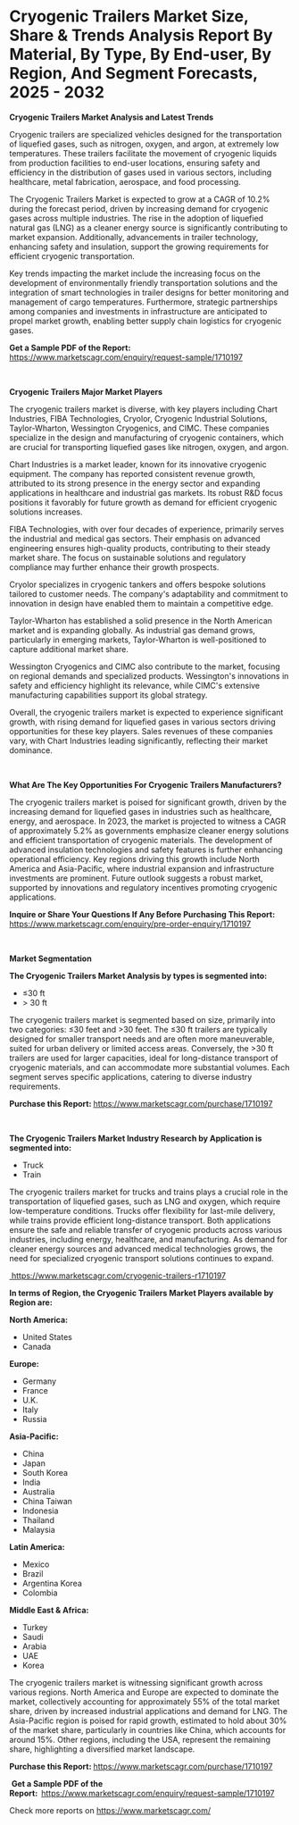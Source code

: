 <p><h1>Cryogenic Trailers Market Size, Share & Trends Analysis Report By Material, By Type, By End-user, By Region, And Segment Forecasts, 2025 - 2032</h1></p><p><strong>Cryogenic Trailers Market Analysis and Latest Trends</strong></p>
<p><p>Cryogenic trailers are specialized vehicles designed for the transportation of liquefied gases, such as nitrogen, oxygen, and argon, at extremely low temperatures. These trailers facilitate the movement of cryogenic liquids from production facilities to end-user locations, ensuring safety and efficiency in the distribution of gases used in various sectors, including healthcare, metal fabrication, aerospace, and food processing.</p><p>The Cryogenic Trailers Market is expected to grow at a CAGR of 10.2% during the forecast period, driven by increasing demand for cryogenic gases across multiple industries. The rise in the adoption of liquefied natural gas (LNG) as a cleaner energy source is significantly contributing to market expansion. Additionally, advancements in trailer technology, enhancing safety and insulation, support the growing requirements for efficient cryogenic transportation.</p><p>Key trends impacting the market include the increasing focus on the development of environmentally friendly transportation solutions and the integration of smart technologies in trailer designs for better monitoring and management of cargo temperatures. Furthermore, strategic partnerships among companies and investments in infrastructure are anticipated to propel market growth, enabling better supply chain logistics for cryogenic gases.</p></p>
<p><strong>Get a Sample PDF of the Report:&nbsp;</strong> <a href="https://www.marketscagr.com/enquiry/request-sample/1710197?utm_campaign=1879&utm_medium=2&utm_source=Github&utm_content=ia&utm_term=10012025&utm_id=cryogenic-trailers">https://www.marketscagr.com/enquiry/request-sample/1710197</a></p>
<p>&nbsp;</p>
<p><strong>Cryogenic Trailers Major Market Players</strong></p>
<p><p>The cryogenic trailers market is diverse, with key players including Chart Industries, FIBA Technologies, Cryolor, Cryogenic Industrial Solutions, Taylor-Wharton, Wessington Cryogenics, and CIMC. These companies specialize in the design and manufacturing of cryogenic containers, which are crucial for transporting liquefied gases like nitrogen, oxygen, and argon.</p><p>Chart Industries is a market leader, known for its innovative cryogenic equipment. The company has reported consistent revenue growth, attributed to its strong presence in the energy sector and expanding applications in healthcare and industrial gas markets. Its robust R&D focus positions it favorably for future growth as demand for efficient cryogenic solutions increases.</p><p>FIBA Technologies, with over four decades of experience, primarily serves the industrial and medical gas sectors. Their emphasis on advanced engineering ensures high-quality products, contributing to their steady market share. The focus on sustainable solutions and regulatory compliance may further enhance their growth prospects.</p><p>Cryolor specializes in cryogenic tankers and offers bespoke solutions tailored to customer needs. The company's adaptability and commitment to innovation in design have enabled them to maintain a competitive edge.</p><p>Taylor-Wharton has established a solid presence in the North American market and is expanding globally. As industrial gas demand grows, particularly in emerging markets, Taylor-Wharton is well-positioned to capture additional market share.</p><p>Wessington Cryogenics and CIMC also contribute to the market, focusing on regional demands and specialized products. Wessington's innovations in safety and efficiency highlight its relevance, while CIMC's extensive manufacturing capabilities support its global strategy.</p><p>Overall, the cryogenic trailers market is expected to experience significant growth, with rising demand for liquefied gases in various sectors driving opportunities for these key players. Sales revenues of these companies vary, with Chart Industries leading significantly, reflecting their market dominance.</p></p>
<p>&nbsp;</p>
<p><strong>What Are The Key Opportunities For Cryogenic Trailers Manufacturers?</strong></p>
<p><p>The cryogenic trailers market is poised for significant growth, driven by the increasing demand for liquefied gases in industries such as healthcare, energy, and aerospace. In 2023, the market is projected to witness a CAGR of approximately 5.2% as governments emphasize cleaner energy solutions and efficient transportation of cryogenic materials. The development of advanced insulation technologies and safety features is further enhancing operational efficiency. Key regions driving this growth include North America and Asia-Pacific, where industrial expansion and infrastructure investments are prominent. Future outlook suggests a robust market, supported by innovations and regulatory incentives promoting cryogenic applications.</p></p>
<p><strong>Inquire or Share Your Questions If Any Before Purchasing This Report:</strong> <a href="https://www.marketscagr.com/enquiry/pre-order-enquiry/1710197?utm_campaign=1879&utm_medium=2&utm_source=Github&utm_content=ia&utm_term=10012025&utm_id=cryogenic-trailers">https://www.marketscagr.com/enquiry/pre-order-enquiry/1710197</a></p>
<p>&nbsp;</p>
<p><strong>Market Segmentation</strong></p>
<p><strong>The Cryogenic Trailers Market Analysis by types is segmented into:</strong></p>
<p><ul><li>≤30 ft</li><li>> 30 ft</li></ul></p>
<p><p>The cryogenic trailers market is segmented based on size, primarily into two categories: ≤30 feet and >30 feet. The ≤30 ft trailers are typically designed for smaller transport needs and are often more maneuverable, suited for urban delivery or limited access areas. Conversely, the >30 ft trailers are used for larger capacities, ideal for long-distance transport of cryogenic materials, and can accommodate more substantial volumes. Each segment serves specific applications, catering to diverse industry requirements.</p></p>
<p><strong>Purchase this Report:&nbsp;</strong><a href="https://www.marketscagr.com/purchase/1710197?utm_campaign=1879&utm_medium=2&utm_source=Github&utm_content=ia&utm_term=10012025&utm_id=cryogenic-trailers">https://www.marketscagr.com/purchase/1710197</a></p>
<p>&nbsp;</p>
<p><strong>The Cryogenic Trailers Market Industry Research by Application is segmented into:</strong></p>
<p><ul><li>Truck</li><li>Train</li></ul></p>
<p><p>The cryogenic trailers market for trucks and trains plays a crucial role in the transportation of liquefied gases, such as LNG and oxygen, which require low-temperature conditions. Trucks offer flexibility for last-mile delivery, while trains provide efficient long-distance transport. Both applications ensure the safe and reliable transfer of cryogenic products across various industries, including energy, healthcare, and manufacturing. As demand for cleaner energy sources and advanced medical technologies grows, the need for specialized cryogenic transport solutions continues to expand.</p></p>
<p><a href="https://www.marketscagr.com/cryogenic-trailers-r1710197?utm_campaign=1879&utm_medium=2&utm_source=Github&utm_content=ia&utm_term=10012025&utm_id=cryogenic-trailers">&nbsp;https://www.marketscagr.com/cryogenic-trailers-r1710197</a></p>
<p><strong>In terms of Region, the Cryogenic Trailers Market Players available by Region are:</strong></p>
<p>
    <p> <strong> North America: </strong>
        <ul>
            <li>United States</li>
            <li>Canada</li>
        </ul>
        </p> 
    <p> <strong> Europe: </strong>
        <ul>
            <li>Germany</li>
            <li>France</li>
            <li>U.K.</li>
            <li>Italy</li>
            <li>Russia</li>
        </ul>
        </p> 
    <p> <strong> Asia-Pacific: </strong>
        <ul>
            <li>China</li>
            <li>Japan</li>
            <li>South Korea</li>
            <li>India</li>
            <li>Australia</li>
            <li>China Taiwan</li>
            <li>Indonesia</li>
            <li>Thailand</li>
            <li>Malaysia</li>
        </ul>
        </p> 
    <p> <strong> Latin America: </strong>
        <ul>
            <li>Mexico</li>
            <li>Brazil</li>
            <li>Argentina Korea</li>
            <li>Colombia</li>
        </ul>
        </p> 
    <p> <strong> Middle East & Africa: </strong>
        <ul>
            <li>Turkey</li>
            <li>Saudi</li>
            <li>Arabia</li>
            <li>UAE</li>
            <li>Korea</li>
        </ul>
    </p>
    </p>
<p><p>The cryogenic trailers market is witnessing significant growth across various regions. North America and Europe are expected to dominate the market, collectively accounting for approximately 55% of the total market share, driven by increased industrial applications and demand for LNG. The Asia-Pacific region is poised for rapid growth, estimated to hold about 30% of the market share, particularly in countries like China, which accounts for around 15%. Other regions, including the USA, represent the remaining share, highlighting a diversified market landscape.</p></p>
<p><strong>Purchase this Report: </strong><a href="https://www.marketscagr.com/purchase/1710197?utm_campaign=1879&utm_medium=2&utm_source=Github&utm_content=ia&utm_term=10012025&utm_id=cryogenic-trailers">https://www.marketscagr.com/purchase/1710197</a></p>
<p>&nbsp;<strong>Get a Sample PDF of the Report:&nbsp;&nbsp;</strong><a href="https://www.marketscagr.com/enquiry/request-sample/1710197?utm_campaign=1879&utm_medium=2&utm_source=Github&utm_content=ia&utm_term=10012025&utm_id=cryogenic-trailers">https://www.marketscagr.com/enquiry/request-sample/1710197</a></p>
<p><strong></strong></p>
<p>Check more reports on <a href="https://www.marketscagr.com/?utm_campaign=1879&utm_medium=2&utm_source=Github&utm_content=ia&utm_term=10012025&utm_id=cryogenic-trailers">https://www.marketscagr.com/</a></p>